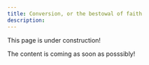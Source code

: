```yaml
---
title: Conversion, or the bestowal of faith
description: 
---
```


This page is under construction!

The content is coming as soon as posssibly!
